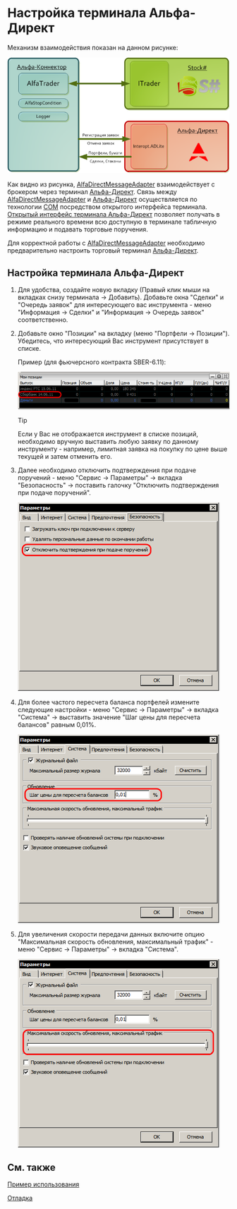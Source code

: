 # Настройка терминала Альфа\-Директ

Механизм взаимодействия показан на данном рисунке: 

![AlfaTrader](../../../../../images/alfatrader.png)

Как видно из рисунка, [AlfaDirectMessageAdapter](xref:StockSharp.AlfaDirect.AlfaDirectMessageAdapter) взаимодействует с брокером через терминал [Альфа\-Директ](https://www.alfadirect.ru/). Связь между [AlfaDirectMessageAdapter](xref:StockSharp.AlfaDirect.AlfaDirectMessageAdapter) и [Альфа\-Директ](https://www.alfadirect.ru/) осуществляется по технологии [COM](https://ru.wikipedia.org/wiki/Component_Object_Model) посредством открытого интерфейса терминала. [Открытый интерфейс терминала Альфа\-Директ](https://www.alfadirect.ru/mobile-app/terminal-alfa-direct) позволяет получать в режиме реального времени всю доступную в терминале табличную информацию и подавать торговые поручения. 

Для корректной работы с [AlfaDirectMessageAdapter](xref:StockSharp.AlfaDirect.AlfaDirectMessageAdapter) необходимо предварительно настроить торговый терминал [Альфа\-Директ](../alfadirect.md). 

## Настройка терминала Альфа\-Директ

1. Для удобства, создайте новую вкладку (Правый клик мыши на вкладках снизу терминала \-\> Добавить). Добавьте окна "Сделки" и "Очередь заявок" для интересующего вас инструмента \- меню "Информация \-\> Сделки" и "Информация \-\> Очередь заявок" соответственно.
2. Добавьте окно "Позиции" на вкладку (меню "Портфели \-\> Позиции"). Убедитесь, что интересующий Вас инструмент присутствует в списке.

   Пример (для фьючерсного контракта SBER\-6.11): 

   ![AlfaCfgMyPositions](../../../../../images/alfacfgmypositions.png)

   > [!TIP]
   > Если у Вас не отображается инструмент в списке позиций, необходимо вручную выставить любую заявку по данному инструменту \- например, лимитная заявка на покупку по цене выше текущей и затем отменить его. 
3. Далее необходимо отключить подтверждения при подаче поручений \- меню "Сервис \-\> Параметры" \-\> вкладка "Безопасность" \-\> поставить галочку "Отключить подтверждения при подаче поручений".

   ![AlfaCfgDisableConfirmations](../../../../../images/alfacfgdisableconfirmations.png)
4. Для более частого пересчета баланса портфелей измените следующие настройки \- меню "Сервис \-\> Параметры" \-\> вкладка "Система" \-\> выставить значение "Шаг цены для пересчета балансов" равным 0,01%. 

   ![AlfaCfgUpdateBalance](../../../../../images/alfacfgupdatebalance.png)
5. Для увеличения скорости передачи данных включите опцию "Максимальная скорость обновления, максимальный трафик" \- меню "Сервис \-\> Параметры" \-\> вкладка "Система". 

   ![AlfaCfgMaxSpeed](../../../../../images/alfacfgmaxspeed.png)

## См. также

[Пример использования](sample.md)

[Отладка](../../../logging/iconnector_logging.md)
